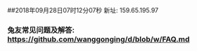 ##2018年09月28日07时12分07秒 新址: 159.65.195.97
### 兔友常见问题及解答: https://github.com/wanggonging/d/blob/w/FAQ.md
